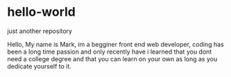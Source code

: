 # hello-world
just another repository 

Hello,
  My name is Mark, im a begginer front end web developer, 
  coding has been a long time passion and only recently 
  have i learned that you dont need a college degree and
  that you can learn on your own as long as you dedicate 
  yourself to it. 
